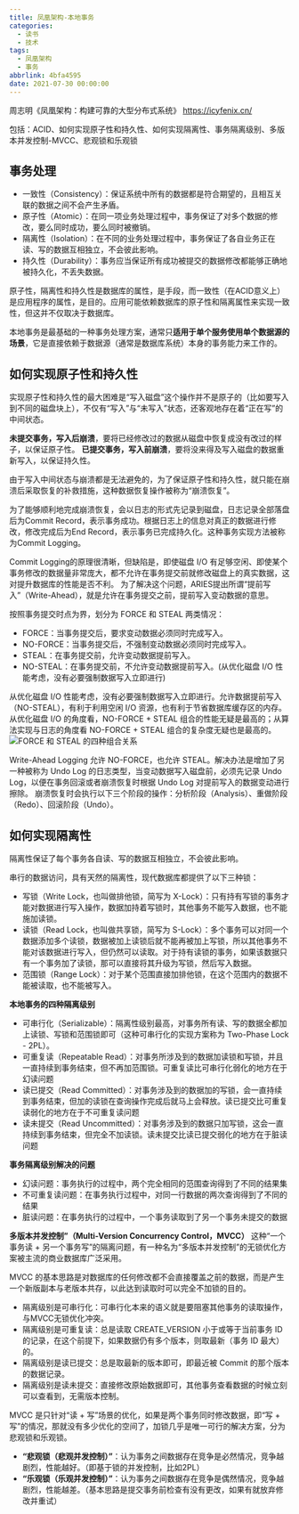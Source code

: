 ```yaml
---
title: 凤凰架构-本地事务
categories:
  - 读书
  - 技术
tags:
  - 凤凰架构
  - 事务
abbrlink: 4bfa4595
date: 2021-07-30 00:00:00
---
```


周志明《凤凰架构：构建可靠的大型分布式系统》
https://icyfenix.cn/

包括：ACID、如何实现原子性和持久性、如何实现隔离性、事务隔离级别、多版本并发控制-MVCC、悲观锁和乐观锁
<!-- more -->

## 事务处理
* 一致性（Consistency）：保证系统中所有的数据都是符合期望的，且相互关联的数据之间不会产生矛盾。
* 原子性（Atomic）：在同一项业务处理过程中，事务保证了对多个数据的修改，要么同时成功，要么同时被撤销。
* 隔离性（Isolation）：在不同的业务处理过程中，事务保证了各自业务正在读、写的数据互相独立，不会彼此影响。
* 持久性（Durability）：事务应当保证所有成功被提交的数据修改都能够正确地被持久化，不丢失数据。

原子性，隔离性和持久性是数据库的属性，是手段，而一致性（在ACID意义上）是应用程序的属性，是目的。应用可能依赖数据库的原子性和隔离属性来实现一致性，但这并不仅取决于数据库。


本地事务是最基础的一种事务处理方案，通常只**适用于单个服务使用单个数据源的场景**，它是直接依赖于数据源（通常是数据库系统）本身的事务能力来工作的。

## 如何实现原子性和持久性
实现原子性和持久性的最大困难是“写入磁盘”这个操作并不是原子的（比如要写入到不同的磁盘块上），不仅有“写入”与“未写入”状态，还客观地存在着“正在写”的中间状态。

**未提交事务，写入后崩溃**，要将已经修改过的数据从磁盘中恢复成没有改过的样子，以保证原子性。
**已提交事务，写入前崩溃**，要将没来得及写入磁盘的数据重新写入，以保证持久性。

由于写入中间状态与崩溃都是无法避免的，为了保证原子性和持久性，就只能在崩溃后采取恢复的补救措施，这种数据恢复操作被称为“崩溃恢复”。

为了能够顺利地完成崩溃恢复，会以日志的形式先记录到磁盘，日志记录全部落盘后为Commit Record，表示事务成功。根据日志上的信息对真正的数据进行修改，修改完成后为End Record，表示事务已完成持久化。这种事务实现方法被称为Commit Logging。

Commit Logging的原理很清晰，但缺陷是，即使磁盘 I/O 有足够空闲、即使某个事务修改的数据量非常庞大，都不允许在事务提交前就修改磁盘上的真实数据，这对提升数据库的性能是否不利。
为了解决这个问题，ARIES提出所谓“提前写入”（Write-Ahead），就是允许在事务提交之前，提前写入变动数据的意思。

按照事务提交时点为界，划分为 FORCE 和 STEAL 两类情况：
* FORCE：当事务提交后，要求变动数据必须同时完成写入。
* NO-FORCE：当事务提交后，不强制变动数据必须同时完成写入。
* STEAL：在事务提交前，允许变动数据提前写入。
* NO-STEAL：在事务提交前，不允许变动数据提前写入。(从优化磁盘 I/O 性能考虑，没有必要强制数据写入立即进行)

从优化磁盘 I/O 性能考虑，没有必要强制数据写入立即进行。允许数据提前写入（NO-STEAL），有利于利用空闲 I/O 资源，也有利于节省数据库缓存区的内存。
从优化磁盘 I/O 的角度看，NO-FORCE + STEAL 组合的性能无疑是最高的；从算法实现与日志的角度看 NO-FORCE + STEAL 组合的复杂度无疑也是最高的。
![FORCE 和 STEAL 的四种组合关系](https://gitee.com/lights8080/lights8080-oss/raw/master/2021/07/sbc3jM.jpg)

Write-Ahead Logging 允许 NO-FORCE，也允许 STEAL。解决办法是增加了另一种被称为 Undo Log 的日志类型，当变动数据写入磁盘前，必须先记录 Undo Log，以便在事务回滚或者崩溃恢复时根据 Undo Log 对提前写入的数据变动进行擦除。
崩溃恢复时会执行以下三个阶段的操作：分析阶段（Analysis）、重做阶段（Redo）、回滚阶段（Undo）。

## 如何实现隔离性
隔离性保证了每个事务各自读、写的数据互相独立，不会彼此影响。

串行的数据访问，具有天然的隔离性，现代数据库都提供了以下三种锁：
* 写锁（Write Lock，也叫做排他锁，简写为 X-Lock）：只有持有写锁的事务才能对数据进行写入操作，数据加持着写锁时，其他事务不能写入数据，也不能施加读锁。
* 读锁（Read Lock，也叫做共享锁，简写为 S-Lock）：多个事务可以对同一个数据添加多个读锁，数据被加上读锁后就不能再被加上写锁，所以其他事务不能对该数据进行写入，但仍然可以读取。对于持有读锁的事务，如果该数据只有一个事务加了读锁，那可以直接将其升级为写锁，然后写入数据。
* 范围锁（Range Lock）：对于某个范围直接加排他锁，在这个范围内的数据不能被读取，也不能被写入。

**本地事务的四种隔离级别**
* 可串行化（Serializable）：隔离性级别最高，对事务所有读、写的数据全都加上读锁、写锁和范围锁即可（这种可串行化的实现方案称为 Two-Phase Lock - 2PL）。
* 可重复读（Repeatable Read）：对事务所涉及到的数据加读锁和写锁，并且一直持续到事务结束，但不再加范围锁。可重复读比可串行化弱化的地方在于幻读问题
* 读已提交（Read Committed）：对事务涉及到的数据加的写锁，会一直持续到事务结束，但加的读锁在查询操作完成后就马上会释放。读已提交比可重复读弱化的地方在于不可重复读问题
* 读未提交（Read Uncommitted）：对事务涉及到的数据只加写锁，这会一直持续到事务结束，但完全不加读锁。读未提交比读已提交弱化的地方在于脏读问题

**事务隔离级别解决的问题**
* 幻读问题：事务执行的过程中，两个完全相同的范围查询得到了不同的结果集
* 不可重复读问题：在事务执行过程中，对同一行数据的两次查询得到了不同的结果
* 脏读问题：在事务执行的过程中，一个事务读取到了另一个事务未提交的数据

**多版本并发控制”（Multi-Version Concurrency Control，MVCC）**
这种“一个事务读 + 另一个事务写”的隔离问题，有一种名为“多版本并发控制”的无锁优化方案被主流的商业数据库广泛采用。

MVCC 的基本思路是对数据库的任何修改都不会直接覆盖之前的数据，而是产生一个新版副本与老版本共存，以此达到读取时可以完全不加锁的目的。

* 隔离级别是可串行化：可串行化本来的语义就是要阻塞其他事务的读取操作，与MVCC无锁优化冲突。
* 隔离级别是可重复读：总是读取 CREATE_VERSION 小于或等于当前事务 ID 的记录，在这个前提下，如果数据仍有多个版本，则取最新（事务 ID 最大）的。
* 隔离级别是读已提交：总是取最新的版本即可，即最近被 Commit 的那个版本的数据记录。
* 隔离级别是读未提交：直接修改原始数据即可，其他事务查看数据的时候立刻可以查看到，无需版本控制。

MVCC 是只针对“读 + 写”场景的优化，如果是两个事务同时修改数据，即“写 + 写”的情况，那就没有多少优化的空间了，加锁几乎是唯一可行的解决方案，分为悲观锁和乐观锁。

* **“悲观锁（悲观并发控制）”**：认为事务之间数据存在竞争是必然情况，竞争越剧烈，性能越好。（即基于锁的并发控制，比如2PL）
* **“乐观锁（乐观并发控制）”**：认为事务之间数据存在竞争是偶然情况，竞争越剧烈，性能越差。（基本思路是提交事务前检查有没有更改，如果有就放弃修改并重试）

